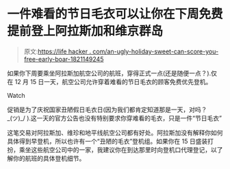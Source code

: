 # 一件难看的节日毛衣可以让你在下周免费提前登上阿拉斯加和维京群岛

> 原文:[https://life hacker . com/an-ugly-holiday-sweet-can-score-you-free-early-boar-1821149245](https://lifehacker.com/an-ugly-holiday-sweater-could-score-you-free-early-boar-1821149245)

如果你下周要乘坐阿拉斯加航空公司的航班，穿得正式一点(还是随便一点？).仅在 12 月 15 日一天，航空公司允许穿着难看的节日毛衣的顾客免费优先登机。

Watch

促销是为了庆祝国家丑陋假日毛衣日(因为我们都肯定知道那是一天，对吗？\_(ツ)_/ ).这一天的官方公告也没有特别要求你穿难看的毛衣，只是一件“节日毛衣”

这笔交易对阿拉斯加、维珍和地平线航空公司都有好处。阿拉斯加没有解释你如何具体得到早登机，所以也许有一个“丑陋的毛衣”登机组。如果你在 15 日盛装打扮，乘坐这些航空公司中的一家，我建议你在到达那里时向登机口代理登记，以了解你的航班的具体登机细节。